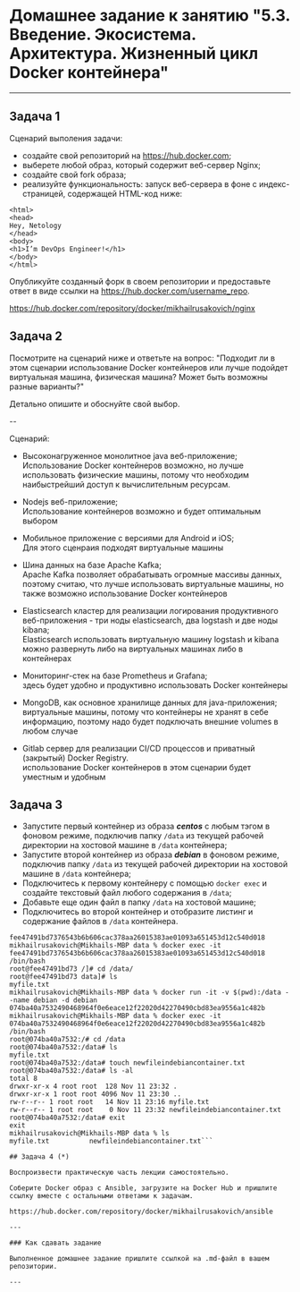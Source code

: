 
# Домашнее задание к занятию "5.3. Введение. Экосистема. Архитектура. Жизненный цикл Docker контейнера"

---

## Задача 1

Сценарий выполения задачи:

- создайте свой репозиторий на https://hub.docker.com;
- выберете любой образ, который содержит веб-сервер Nginx;
- создайте свой fork образа;
- реализуйте функциональность:
запуск веб-сервера в фоне с индекс-страницей, содержащей HTML-код ниже:
```
<html>
<head>
Hey, Netology
</head>
<body>
<h1>I’m DevOps Engineer!</h1>
</body>
</html>
```
Опубликуйте созданный форк в своем репозитории и предоставьте ответ в виде ссылки на https://hub.docker.com/username_repo.

https://hub.docker.com/repository/docker/mikhailrusakovich/nginx

## Задача 2

Посмотрите на сценарий ниже и ответьте на вопрос:
"Подходит ли в этом сценарии использование Docker контейнеров или лучше подойдет виртуальная машина, физическая машина? Может быть возможны разные варианты?"

Детально опишите и обоснуйте свой выбор.

--

Сценарий:

- Высоконагруженное монолитное java веб-приложение;<br>
Использование Docker контейнеров возможно, но лучше использовать физические машины, потому что необходим наибыстрейший доступ к вычислительным ресурсам.

- Nodejs веб-приложение; <br>
Использование контейнеров возможно и будет оптимальным выбором

- Мобильное приложение c версиями для Android и iOS; <br>
Для этого сценраия подходят виртуальные машины

- Шина данных на базе Apache Kafka; <br>
Apache Kafka позволяет обрабатывать огромные массивы данных, поэтому считаю, что лучше использовать виртуальные машины, но также возможно использование Docker контейнеров

- Elasticsearch кластер для реализации логирования продуктивного веб-приложения - три ноды elasticsearch, два logstash и две ноды kibana; <br>
Elasticsearch использовать виртуальную машину
logstash и kibana можно развернуть либо на виртуальных машинах либо в контейнерах

- Мониторинг-стек на базе Prometheus и Grafana; <br>
здесь будет удобно и продуктивно использовать Docker контейнеры


- MongoDB, как основное хранилище данных для java-приложения; <br>
виртуальные машины, потому что контейнеры не хранят в себе информацию, поэтому надо будет подключать внешние volumes в любом случае


- Gitlab сервер для реализации CI/CD процессов и приватный (закрытый) Docker Registry. <br>
использование Docker контейнеров в этом сценарии будет уместным и удобным


## Задача 3

- Запустите первый контейнер из образа ***centos*** c любым тэгом в фоновом режиме, подключив папку ```/data``` из текущей рабочей директории на хостовой машине в ```/data``` контейнера;
- Запустите второй контейнер из образа ***debian*** в фоновом режиме, подключив папку ```/data``` из текущей рабочей директории на хостовой машине в ```/data``` контейнера;
- Подключитесь к первому контейнеру с помощью ```docker exec``` и создайте текстовый файл любого содержания в ```/data```;
- Добавьте еще один файл в папку ```/data``` на хостовой машине;
- Подключитесь во второй контейнер и отобразите листинг и содержание файлов в ```/data``` контейнера.

```mikhailrusakovich@Mikhails-MBP data % docker run -it -v $(pwd):/data --name centos -d centos                                 
fee47491bd7376543b6b606cac378aa26015383ae01093a651453d12c540d018
mikhailrusakovich@Mikhails-MBP data % docker exec -it fee47491bd7376543b6b606cac378aa26015383ae01093a651453d12c540d018 /bin/bash
root@fee47491bd73 /]# cd /data/
root@fee47491bd73 data]# ls
myfile.txt
mikhailrusakovich@Mikhails-MBP data % docker run -it -v $(pwd):/data --name debian -d debian                              
074ba40a7532490468964f0e6eace12f22020d42270490cbd83ea9556a1c482b
mikhailrusakovich@Mikhails-MBP data % docker exec -it 074ba40a7532490468964f0e6eace12f22020d42270490cbd83ea9556a1c482b /bin/bash
root@074ba40a7532:/# cd /data
root@074ba40a7532:/data# ls
myfile.txt
root@074ba40a7532:/data# touch newfileindebiancontainer.txt
root@074ba40a7532:/data# ls -al
total 8
drwxr-xr-x 4 root root  128 Nov 11 23:32 .
drwxr-xr-x 1 root root 4096 Nov 11 23:30 ..
rw-r--r-- 1 root root   14 Nov 11 23:16 myfile.txt
rw-r--r-- 1 root root    0 Nov 11 23:32 newfileindebiancontainer.txt
root@074ba40a7532:/data# exit
exit
mikhailrusakovich@Mikhails-MBP data % ls
myfile.txt			newfileindebiancontainer.txt```

## Задача 4 (*)

Воспроизвести практическую часть лекции самостоятельно.

Соберите Docker образ с Ansible, загрузите на Docker Hub и пришлите ссылку вместе с остальными ответами к задачам.

https://hub.docker.com/repository/docker/mikhailrusakovich/ansible

---

### Как cдавать задание

Выполненное домашнее задание пришлите ссылкой на .md-файл в вашем репозитории.

---
